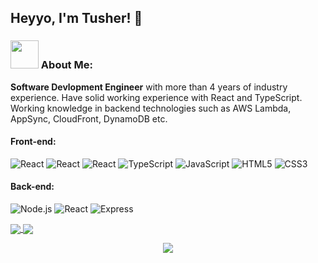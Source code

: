 ## Heyyo, I'm Tusher! 👋 

### <img src="https://github.com/TheDudeThatCode/TheDudeThatCode/blob/master/Assets/Developer.gif" width="45px"> About Me:
**Software Devlopment Engineer** with more than 4 years of industry experience. Have solid working experience with React and TypeScript. Working knowledge in backend technologies such as AWS Lambda, AppSync, CloudFront, DynamoDB etc. 
</br>

#### Front-end: 
![React](https://img.shields.io/badge/-React-000?style=flat-circle&logo=react)
![React](https://img.shields.io/badge/-React/Native-000?style=flat-circle&logo=react)
![React](https://img.shields.io/badge/-GraphQL-000?style=flat-circle&logo=graphql)
![TypeScript](https://img.shields.io/badge/-TypeScript-000?style=flat-circle&logo=typeScript)
![JavaScript](https://img.shields.io/badge/-JavaScript-000?style=flat-circle&logo=javascript)
![HTML5](https://img.shields.io/badge/-HTML5-000?style=flat-circle&logo=html5)
![CSS3](https://img.shields.io/badge/-CSS3-000?style=flat-circle&logo=css3)


#### Back-end:
![Node.js](https://img.shields.io/badge/-Node.js-000?&logo=node.js)
![React](https://img.shields.io/badge/-AWS-000?style=flat-circle&logo=aws)
![Express](https://img.shields.io/badge/-Express-000?&logo=express)

 <a href="https://github.com/tusher-A/tusher-A">
  <img align="center" src="https://github-readme-stats.vercel.app/api?username=tusher-A&count_private=true&show_icons=true&hide=issues,contribs&theme=github_dark&hide_border=true&hide_title=true&include_all_commits=true" />
 </a>
 <a href="https://github.com/tusher-A/tusher-A">
  <img align="center" src="https://github-readme-stats.vercel.app/api/top-langs/?username=tusher-A&layout=compact&theme=github_dark&hide_border=true" />
 </a>

  
<p align="center">
  <img src ="http://github-readme-streak-stats.herokuapp.com?user=tusher-A&theme=github-dark&hide_border=true&date_format=M%20j%5B%2C%20Y%5D">
</p>



<!--
**tusher-A/tusher-A** is a ✨ _special_ ✨ repository because its `README.md` (this file) appears on your GitHub profile.

Here are some ideas to get you started:

- 🔭 I’m currently working on ...
- 🌱 I’m currently learning ...
- 👯 I’m looking to collaborate on ...
- 🤔 I’m looking for help with ...
- 💬 Ask me about ...
- 📫 How to reach me: ...
- 😄 Pronouns: ...
- ⚡ Fun fact: ...
-->
